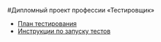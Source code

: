 #Дипломный проект профессии «Тестировщик»
* [План тестирования](https://github.com/Montren/diplom_project/blob/master/Plan.md)
* [Инструкции по запуску тестов](https://github.com/Montren/diplom_project/blob/master/Instructions_for_start.md)